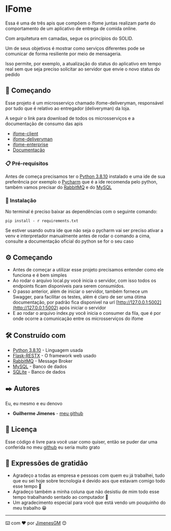 # IFome

Essa é uma de três apis que compõem o Ifome juntas realizam parte do comportamento de um aplicativo de entrega de 
comida online.

Com arquitetura em camadas, segue os princípios do SOLID.

Um de seus objetivos é mostrar como serviços diferentes pode se comunicar de forma resiliente por meio de mensageria.

Isso permite, por exemplo, a atualização do status do aplicativo em tempo real sem que seja preciso solicitar ao 
servidor que envie o novo status do pedido

## 🚀 Começando

Esse projeto é um microsserviço chamado ifome-deliveryman, responsável por tudo que é relativo ao entregador (deliveryman) 
da loja. 

A seguir o link para download de todos os microsserviços e a documentação de consumo das apis

* [ifome-client](https://github.com/GuilhermeJimenes/ifome-client)
* [ifome-deliveryman](https://github.com/GuilhermeJimenes/ifome-deliveryman)
* [ifome-enterprise](https://github.com/GuilhermeJimenes/ifome-enterprise)
* [Documentação](https://documenter.getpostman.com/view/12799226/2s9XxtxFaQ#intro)

### 📋 Pré-requisitos

Antes de começa precisamos ter o [Python 3.8.10](https://www.python.org/downloads/release/python-3810/) instalado 
e uma ide de sua preferência por exemplo o [Pycharm](https://www.jetbrains.com/pt-br/pycharm/) que é a ide recomenda 
pelo python, também vamos precisar do [RabbitMQ](https://www.rabbitmq.com/) e do [MySQL](https://dev.mysql.com/doc/)

### 🔧 Instalação

No terminal é preciso baixar as dependências com o seguinte comando:

```
pip install - r requirements.txt
```

Se estiver usando outra ide que não seja o pycharm vai ser preciso ativar a venv e interpretador manualmente antes de 
rodar o comando a cima, consulte a documentação oficial do python se for o seu caso

## ⚙️ Começando

* Antes de começar a utilizar esse projeto precisamos entender como ele funciona e é bem simples
* Ao rodar o arquivo local.py você inicia o servidor, com isso todos os endpoints ficam disponíveis para serem 
consumidos.
* O passo anterior, além de iniciar o servidor, também fornece um Swagger, para facilitar os testes, além é claro de 
ser uma ótima documentação, por padrão fica disponivel na url [http://127.0.0.1:5002](http://127.0.0.1:5002) 
após iniciar o servidor
* E ao rodar o arquivo index.py você inicia o consumer da fila, que é por onde ocorre a comunicação entre os 
microsserviços do ifome

## 🛠️ Construído com

* [Python 3.8.10](https://www.python.org/downloads/release/python-3810/) - Linguagem usada
* [Flask-RESTX](https://flask-restx.readthedocs.io/en/latest/) - O framework web usado
* [RabbitMQ](https://www.rabbitmq.com/) - Message Broker
* [MySQL](https://dev.mysql.com/doc/) - Banco de dados
* [SQLite](https://www.sqlite.org/docs.html) - Banco de dados

## ✒️ Autores

Eu, eu mesmo e eu denovo

* **Guilherme Jimenes** - [meu github](https://github.com/GuilhermeJimenes)

## 📄 Licença

Esse código é livre para você usar como quiser, então se puder dar uma conferida no meu [github](https://github.com/GuilhermeJimenes?tab=repositories) eu seria muito grato


## 🎁 Expressões de gratidão

* Agradeço a todas as empresa e pessoas com quem eu já trabalhei, tudo que eu sei hoje sobre tecnologia é devido aos que estavam comigo todo esse tempo 📢
* Agradeço também a minha coluna que não desistiu de mim todo esse tempo trabalhando sentado ao computador 🤣
* Um agradecimento especial para você que está vendo um pouquinho do meu trabalho 😁

---
⌨️ com ❤️ por [JimenesGM](https://www.linkedin.com/in/guilherme-moraes-jimenes/) 😊